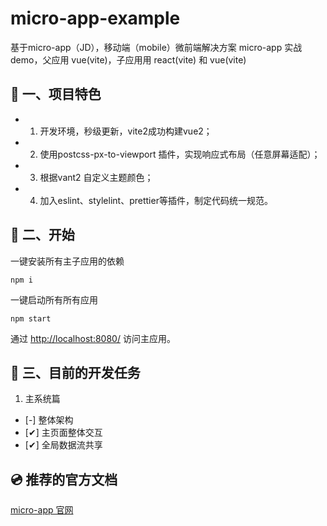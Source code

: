 # micro-app-example
基于micro-app（JD），移动端（mobile）微前端解决方案
micro-app 实战 demo，父应用 vue(vite)，子应用用 react(vite) 和 vue(vite)

## 🎁 一、项目特色
*  1. 开发环境，秒级更新，vite2成功构建vue2；
*  2. 使用postcss-px-to-viewport 插件，实现响应式布局（任意屏幕适配）；
*  3. 根据vant2 自定义主题颜色；
*  4. 加入eslint、stylelint、prettier等插件，制定代码统一规范。

## 🤔 二、开始
一键安装所有主子应用的依赖

```shell
npm i
```

一键启动所有所有应用

```shell
npm start
```

通过 [http://localhost:8080/](http://localhost:8080/) 访问主应用。

## 🎯 三、目前的开发任务

1. 主系统篇
- [-] 整体架构
- [✔] 主页面整体交互
- [✔] 全局数据流共享

## 💿 推荐的官方文档

[micro-app 官网](https://zeroing.jd.com/micro-app/docs.html#/zh-cn/start)
